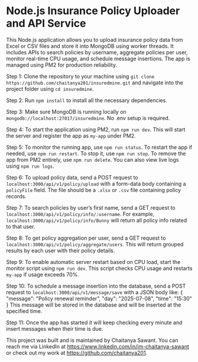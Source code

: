 # Node.js Insurance Policy Uploader and API Service

This Node.js application allows you to upload insurance policy data from Excel or CSV files and store it into MongoDB using worker threads. It includes APIs to search policies by username, aggregate policies per user, monitor real-time CPU usage, and schedule message insertions. The app is managed using PM2 for production reliability.

Step 1: Clone the repository to your machine using `git clone https://github.com/chaitanya201/insuredmine.git` and navigate into the project folder using `cd insuredmine`.

Step 2: Run `npm install` to install all the necessary dependencies.

Step 3: Make sure MongoDB is running locally on `mongodb://localhost:27017/insuredmine`. No .env setup is required.

Step 4: To start the application using PM2, run `npm run dev`. This will start the server and register the app as `my-app` under PM2.

Step 5: To monitor the running app, use `npm run status`. To restart the app if needed, use `npm run restart`. To stop it, use `npm run stop`. To remove the app from PM2 entirely, use `npm run delete`. You can also view live logs using `npm run logs`.

Step 6: To upload policy data, send a POST request to `localhost:3000/api/v1/policy/upload` with a form-data body containing a `policyFile` field. The file should be a `.xlsx` or `.csv` file containing policy records.

Step 7: To search policies by user’s first name, send a GET request to `localhost:3000/api/v1/policy/info/:username`. For example, `localhost:3000/api/v1/policy/info/Bunny` will return all policy info related to that user.

Step 8: To get policy aggregation per user, send a GET request to `localhost:3000/api/v1/policy/aggregate/users`. This will return grouped results by each user with their policy details.

Step 9: To enable automatic server restart based on CPU load, start the monitor script using `npm run dev`. This script checks CPU usage and restarts `my-app` if usage exceeds 70%.

Step 10: To schedule a message insertion into the database, send a POST request to `localhost:3000/api/v1/message/save` with a JSON body like:
{
"message": "Policy renewal reminder",
"day": "2025-07-08",
"time": "15:30"
}
This message will be stored in the database and will be inserted at the specified time.

Step 11: Once the app has started it will keep checking every minute and insert messages when their time is due.

This project was built and is maintained by Chaitanya Sawant. You can reach me via LinkedIn at https://www.linkedin.com/in/im-chaitanya-sawant or check out my work at https://github.com/chaitanya201.
